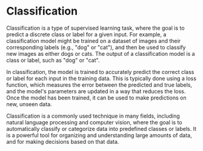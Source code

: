 # Classification

Classification is a type of supervised learning task, where the goal is to predict a discrete class or label for a given input. For example, a classification model might be trained on a dataset of images and their corresponding labels (e.g., "dog" or "cat"), and then be used to classify new images as either dogs or cats. The output of a classification model is a class or label, such as "dog" or "cat".

In classification, the model is trained to accurately predict the correct class or label for each input in the training data. This is typically done using a loss function, which measures the error between the predicted and true labels, and the model's parameters are updated in a way that reduces the loss. Once the model has been trained, it can be used to make predictions on new, unseen data.

Classification is a commonly used technique in many fields, including natural language processing and computer vision, where the goal is to automatically classify or categorize data into predefined classes or labels. It is a powerful tool for organizing and understanding large amounts of data, and for making decisions based on that data.
